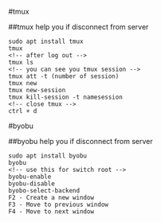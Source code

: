 #tmux
	
##tmux help you if disconnect from server
	
	
	sudo apt install tmux
	tmux
	<!-- after log out -->
	tmux ls
	<!-- you can see you tmux session -->
	tmux att -t (number of session)
	tmux new
	tmux new-session
	tmux kill-session -t namesession
	<!-- close tmux -->
	ctrl + d 
	
	
	
#byobu

##byobu help you if disconnect from server

	sudo apt install byobu
	byobu
	<!-- use this for switch root -->
	byobu-enable
	byobu-disable
	byobo-select-backend
	F2 - Create a new window
	F3 - Move to previous window
	F4 - Move to next window
	
	
	
	
	
	
	
	
	
	
	
	
	
